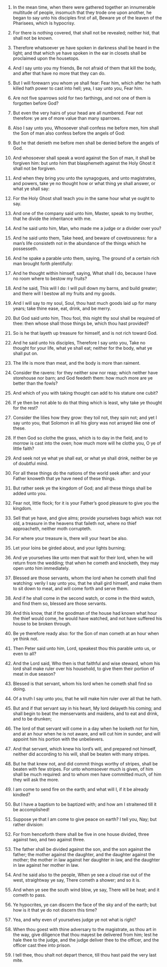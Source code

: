 1. In the mean time, when there were gathered together an
innumerable multitude of people, insomuch that they trode one upon
another, he began to say unto his disciples first of all, Beware ye of
the leaven of the Pharisees, which is hypocrisy.

2. For there is nothing covered, that shall not be revealed; neither
hid, that shall not be known.

3. Therefore whatsoever ye have spoken in darkness shall be heard in
the light; and that which ye have spoken in the ear in closets shall
be proclaimed upon the housetops.

4. And I say unto you my friends, Be not afraid of them that kill
the body, and after that have no more that they can do.

5. But I will forewarn you whom ye shall fear: Fear him, which after
he hath killed hath power to cast into hell; yea, I say unto you, Fear
him.

6. Are not five sparrows sold for two farthings, and not one of them
is forgotten before God?

7. But even the very hairs of your head
are all numbered. Fear not therefore: ye are of more value than many
sparrows.

8. Also I say unto you, Whosoever shall confess me before men, him
shall the Son of man also confess before the angels of God:

9. But
he that denieth me before men shall be denied before the angels of
God.

10. And whosoever shall speak a word against the Son of man, it
shall be forgiven him: but unto him that blasphemeth against the Holy
Ghost it shall not be forgiven.

11. And when they bring you unto the synagogues, and unto
magistrates, and powers, take ye no thought how or what thing ye shall
answer, or what ye shall say:

12. For the Holy Ghost shall teach you
in the same hour what ye ought to say.

13. And one of the company said unto him, Master, speak to my
brother, that he divide the inheritance with me.

14. And he said unto him, Man, who made me a judge or a divider over
you?

15. And he said unto them, Take heed, and beware of
covetousness: for a man’s life consisteth not in the abundance of the
things which he possesseth.

16. And he spake a parable unto them, saying, The ground of a
certain rich man brought forth plentifully:

17. And he thought
within himself, saying, What shall I do, because I have no room where
to bestow my fruits?

18. And he said, This will I do: I will pull
down my barns, and build greater; and there will I bestow all my
fruits and my goods.

19. And I will say to my soul, Soul, thou hast much goods laid up
for many years; take thine ease, eat, drink, and be merry.

20. But God said unto him, Thou fool, this night thy soul shall be
required of thee: then whose shall those things be, which thou hast
provided?

21. So is he that layeth up treasure for himself, and is
not rich toward God.

22. And he said unto his disciples, Therefore I say unto you, Take
no thought for your life, what ye shall eat; neither for the body,
what ye shall put on.

23. The life is more than meat, and the body is more than raiment.

24. Consider the ravens: for they neither sow nor reap; which
neither have storehouse nor barn; and God feedeth them: how much more
are ye better than the fowls?

25. And which of you with taking
thought can add to his stature one cubit?

26. If ye then be not
able to do that thing which is least, why take ye thought for the
rest?

27. Consider the lilies how they grow: they toil not, they
spin not; and yet I say unto you, that Solomon in all his glory was
not arrayed like one of these.

28. If then God so clothe the grass, which is to day in the field,
and to morrow is cast into the oven; how much more will he clothe you,
O ye of little faith?

29. And seek not ye what ye shall eat, or
what ye shall drink, neither be ye of doubtful mind.

30. For all these things do the nations of the world seek after: and
your Father knoweth that ye have need of these things.

31. But rather seek ye the kingdom of God; and all these things
shall be added unto you.

32. Fear not, little flock; for it is your Father’s good pleasure to
give you the kingdom.

33. Sell that ye have, and give alms; provide yourselves bags which
wax not old, a treasure in the heavens that faileth not, where no
thief approacheth, neither moth corrupteth.

34. For where your treasure is, there will your heart be also.

35. Let your loins be girded about, and your lights burning;

36. And ye yourselves like unto men that wait for their lord, when he will
return from the wedding; that when he cometh and knocketh, they may
open unto him immediately.

37. Blessed are those servants, whom the lord when he cometh shall
find watching: verily I say unto you, that he shall gird himself, and
make them to sit down to meat, and will come forth and serve them.

38. And if he shall come in the second watch, or come in the third
watch, and find them so, blessed are those servants.

39. And this know, that if the goodman of the house had known what
hour the thief would come, he would have watched, and not have
suffered his house to be broken through.

40. Be ye therefore ready also: for the Son of man cometh at an hour
when ye think not.

41. Then Peter said unto him, Lord, speakest thou this parable unto
us, or even to all?

42. And the Lord said, Who then is that
faithful and wise steward, whom his lord shall make ruler over his
household, to give them their portion of meat in due season?

43. Blessed is that servant, whom his lord when he cometh shall find so
doing.

44. Of a truth I say unto you, that he will make him ruler over all
that he hath.

45. But and if that servant say in his heart, My lord delayeth his
coming; and shall begin to beat the menservants and maidens, and to
eat and drink, and to be drunken;

46. The lord of that servant will
come in a day when he looketh not for him, and at an hour when he is
not aware, and will cut him in sunder, and will appoint him his
portion with the unbelievers.

47. And that servant, which knew his lord’s will, and prepared not
himself, neither did according to his will, shall be beaten with many
stripes.

48. But he that knew not, and did commit things worthy of stripes,
shall be beaten with few stripes. For unto whomsoever much is given,
of him shall be much required: and to whom men have committed much, of
him they will ask the more.

49. I am come to send fire on the earth; and what will I, if it be
already kindled?

50. But I have a baptism to be baptized with; and
how am I straitened till it be accomplished!

51. Suppose ye that I
am come to give peace on earth? I tell you, Nay; but rather division:

52. For from henceforth there shall be five in one house divided,
three against two, and two against three.

53. The father shall be divided against the son, and the son against
the father; the mother against the daughter, and the daughter against
the mother; the mother in law against her daughter in law, and the
daughter in law against her mother in law.

54. And he said also to the people, When ye see a cloud rise out of
the west, straightway ye say, There cometh a shower; and so it is.

55. And when ye see the south wind blow, ye say, There will be heat;
and it cometh to pass.

56. Ye hypocrites, ye can discern the face of the sky and of the
earth; but how is it that ye do not discern this time?

57. Yea, and
why even of yourselves judge ye not what is right?

58. When thou
goest with thine adversary to the magistrate, as thou art in the way,
give diligence that thou mayest be delivered from him; lest he hale
thee to the judge, and the judge deliver thee to the officer, and the
officer cast thee into prison.

59. I tell thee, thou shalt not depart thence, till thou hast paid
the very last mite.